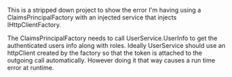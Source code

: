 This is a stripped down project to show the error I'm having using a ClaimsPrincipalFactory with an injected service that injects IHttpClientFactory.

The ClaimsPrincipalFactory needs to call UserService.UserInfo to get the authenticated users info along with roles. Ideally UserService should use an httpClient created by the factory so that the token is attached to the outgoing call automatically.
However doing it that way causes a run time error at runtime.